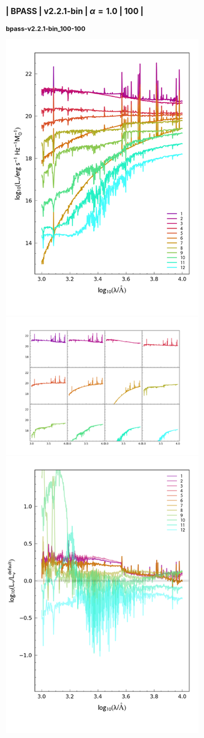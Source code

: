 
## | BPASS | v2.2.1-bin | $\alpha=1.0$ | 100 |
### bpass-v2.2.1-bin_100-100
![](../figs/Wilkins22-v0.3_bpass-v2.2.1-bin_100-100_all.png)
![](../figs/Wilkins22-v0.3_bpass-v2.2.1-bin_100-100_individual.png)
![](../figs/Wilkins22-v0.3_bpass-v2.2.1-bin_100-100_comparison.png)
    